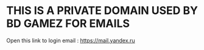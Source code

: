 # THIS IS A PRIVATE DOMAIN USED BY BD GAMEZ FOR EMAILS

Open this link to login email :
https://mail.yandex.ru
